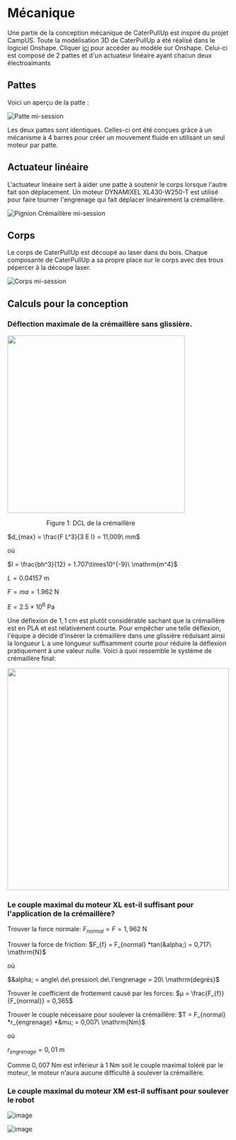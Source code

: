 # Mécanique

Une partie de la conception mécanique de CaterPullUp est inspiré du projet CampUS. Toute la modélisation 3D de CaterPullUp a été réalisé dans le logiciel Onshape. Cliquer [ici](https://cad.onshape.com/documents/3c73fee9bf57c2c5b861bb17/w/154a3ba2025068c5d3f15744/e/db63480e0887026873e43c01?renderMode=0&uiState=63f40d451734342db4c29fde) pour accéder au modèle sur Onshape. Celui-ci est composé de 2 pattes et d'un actuateur linéaire ayant chacun deux électroaimants

<!-- ## Aperçu 
Voici un aperçu de CaterPullUp. 

![CaterPullUp mi-session](https://user-images.githubusercontent.com/91679469/220222383-99d5307a-1365-44f8-9ba5-3dd9ec28e878.png) -->

## Pattes
Voici un aperçu de la patte :

![Patte mi-session](https://user-images.githubusercontent.com/91679469/220223213-e4558a8e-8ae1-4b7b-9225-d5021217ddf0.jpg)

Les deux pattes sont identiques. Celles-ci ont été conçues grâce à un mécanisme à 4 barres pour créer un mouvement fluide en utilisant un seul moteur par patte. 

## Actuateur linéaire
L'actuateur linéaire sert à aider une patte à soutenir le corps lorsque l'autre fait son déplacement. Un moteur DYNAMIXEL XL430-W250-T est utilisé pour faire tourner l'engrenage qui fait déplacer linéairement la crémaillère.

![Pignion Crémaillère mi-session](https://user-images.githubusercontent.com/91679469/220225627-d1ae4e33-2616-47a2-b0b4-71f066dd411d.png)

## Corps
Le corps de CaterPullUp est découpé au laser dans du bois. Chaque composante de CaterPullUp a sa propre place sur le corps avec des trous pépercer à la découpe laser.

![Corps mi-session](https://user-images.githubusercontent.com/91679469/220228163-77db5452-5665-4c26-a011-d5c62c0b76ea.png)

## Calculs pour la conception
### Déflection maximale de la crémaillère sans glissière.
<p align="justify">
    <img src="https://user-images.githubusercontent.com/93997878/230128710-629a4dca-6900-4858-b513-a47c867ad3b3.png" width="400" />
</p>
&emsp;&emsp;&emsp;&emsp;&emsp;&emsp; Figure 1: DCL de la crémaillère&emsp;&emsp;&emsp;&emsp;&emsp;&emsp;&emsp;&emsp;&emsp;&emsp;&emsp;&emsp;&emsp;<br>



 
 $d_{max} = \frac{F L^3}{3 E I} = 11,009\ mm$

où 

$I = \frac{bh^3}{12} = 1.707\times10^{-9}\ \mathrm{m^4}$

$L = 0.04157\ \mathrm{m}$

$F = ma = 1.962\ \mathrm{N}$

$E = 2.5\times10^6\ \mathrm{Pa}$

Une déflexion de $1,1\ \mathrm{cm}$ est plutôt considérable sachant que la crémaillère est en PLA et est relativement courte. Pour empêcher une telle déflexion, l'équipe a décidé d'insérer la crémaillère dans une glissière réduisant ainsi la longueur L a une longueur suffisamment courte pour réduire la déflexion pratiquement à une valeur nulle. Voici à quoi ressemble le système de crémaillère final: 

<p align="justify">
    <img src="https://user-images.githubusercontent.com/93997878/230170310-50b90960-2c5d-4ecd-b2da-823ab6590e82.png" width="500" />
</p>



### Le couple maximal du moteur XL est-il suffisant pour l'application de la crémaillère?
Trouver la force normale: $F_{normal} = F = 1,962\ \mathrm{N}$

Trouver la force de friction: $F_{f} = F_{normal} *tan(&alpha;) = 0,717\ \mathrm{N}$

où 

$&alpha; = angle\ de\ pression\ de\ l'engrenage = 20\ \mathrm{degrés}$



Trouver le coefficient de frottement causé par les forces: $&mu; = \frac{F_{f}}{F_{normal}} = 0,365\$

Trouver le couple nécessaire pour soulever la crémaillère: $T = F_{normal} *r_{engrenage} *&mu; = 0,007\ \mathrm{Nm}$

où

$r_{engrenage} = 0,01\ \mathrm{m}$

Comme $0,007\ \mathrm{Nm}$ est inférieur à $1\ \mathrm{Nm}$ soit le couple maximal toléré par le moteur, le moteur n'aura aucune difficulté à soulever la crémaillère.

### Le couple maximal du moteur XM est-il suffisant pour soulever le robot
![image](https://user-images.githubusercontent.com/93997878/230193524-332110be-6884-417c-95c4-5cb6233dd468.png)


![image](https://user-images.githubusercontent.com/93997878/230173962-2c39c1c9-d87a-418f-9d3b-af74e77a84f5.png)


